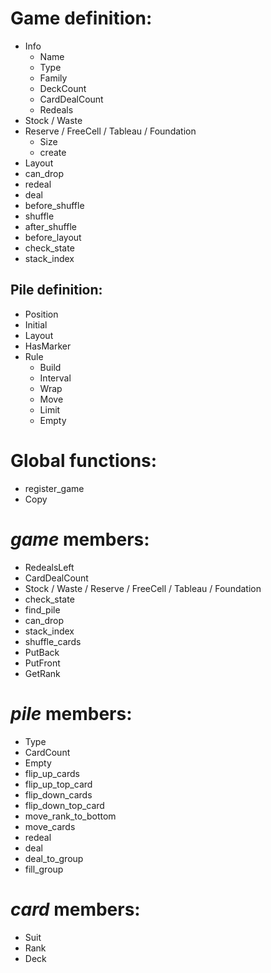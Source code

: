 # Game definition:
- Info
  - Name
  - Type
  - Family
  - DeckCount
  - CardDealCount
  - Redeals
- Stock / Waste
- Reserve / FreeCell / Tableau / Foundation
  - Size
  - create
- Layout
- can_drop
- redeal
- deal
- before_shuffle
- shuffle
- after_shuffle
- before_layout
- check_state
- stack_index

## Pile definition:
- Position
- Initial
- Layout
- HasMarker
- Rule
  - Build
  - Interval
  - Wrap
  - Move
  - Limit
  - Empty


# Global functions:
- register_game
- Copy

# *game* members:
- RedealsLeft
- CardDealCount
- Stock / Waste / Reserve / FreeCell / Tableau / Foundation
- check_state
- find_pile
- can_drop
- stack_index
- shuffle_cards
- PutBack
- PutFront
- GetRank

# *pile* members:
- Type
- CardCount
- Empty
- flip_up_cards
- flip_up_top_card
- flip_down_cards
- flip_down_top_card
- move_rank_to_bottom
- move_cards
- redeal
- deal
- deal_to_group
- fill_group

# *card* members:
- Suit
- Rank
- Deck